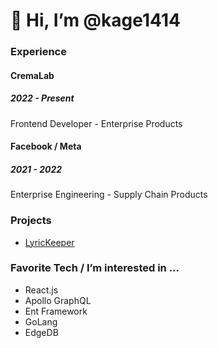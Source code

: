 # 👋 Hi, I’m @kage1414

### Experience
#### CremaLab
##### 2022 - Present
Frontend Developer - Enterprise Products
#### Facebook / Meta
##### 2021 - 2022
Enterprise Engineering - Supply Chain Products

### Projects

- [LyricKeeper](https://www.lyrickeeper.com/)

### Favorite Tech / I’m interested in ...

- React.js
- Apollo GraphQL
- Ent Framework
- GoLang
- EdgeDB


<!---
kage1414/kage1414 is a ✨ special ✨ repository because its `README.md` (this file) appears on your GitHub profile.
You can click the Preview link to take a look at your changes.
--->
